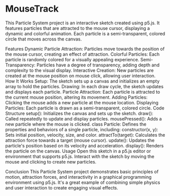 # MouseTrack
This Particle System project is an interactive sketch created using p5.js. It features particles that are attracted to the mouse cursor, displaying a dynamic and colorful animation. Each particle is a semi-transparent, colored circle that moves across the canvas.

Features
Dynamic Particle Attraction: Particles move towards the position of the mouse cursor, creating an effect of attraction.
Colorful Particles: Each particle is randomly colored for a visually appealing experience.
Semi-Transparency: Particles have a degree of transparency, adding depth and complexity to the visual display.
Interactive Creation: New particles are created at the mouse position on mouse click, allowing user interaction.
How It Works
Setup: The sketch sets up a canvas and initializes an empty array to hold the particles.
Drawing: In each draw cycle, the sketch updates and displays each particle.
Particle Attraction: Each particle is attracted to the current mouse position, altering its movement.
Adding Particles: Clicking the mouse adds a new particle at the mouse location.
Displaying Particles: Each particle is drawn as a semi-transparent, colored circle.
Code Structure
setup(): Initializes the canvas and sets up the sketch.
draw(): Called repeatedly to update and display particles.
mousePressed(): Adds a new particle where the mouse is clicked.
class Particle: Defines the properties and behaviors of a single particle, including:
constructor(x, y): Sets initial position, velocity, size, and color.
attractTo(target): Calculates the attraction force towards a target (mouse cursor).
update(): Updates the particle's position based on its velocity and acceleration.
display(): Renders the particle on the canvas.
Usage
Open this sketch in a p5.js editor or environment that supports p5.js. Interact with the sketch by moving the mouse and clicking to create new particles.

Conclusion
This Particle System project demonstrates basic principles of motion, attraction forces, and interactivity in a graphical programming environment using p5.js. It's a great example of combining simple physics and user interaction to create engaging visual effects.

